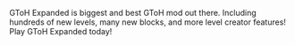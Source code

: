 GToH Expanded is biggest and best GToH mod out there.
Including hundreds of new levels, many new blocks, and more level creator features!
Play GToH Expanded today!

